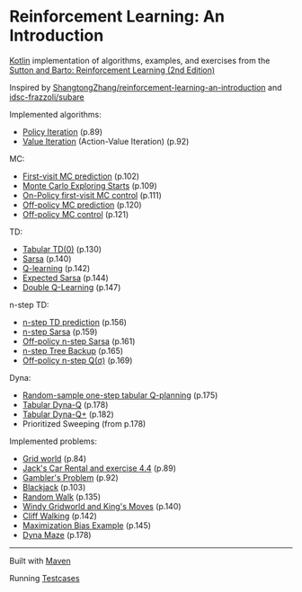 # Reinforcement Learning: An Introduction

[Kotlin](https://kotlinlang.org/) implementation of algorithms, examples, and exercises from the [Sutton and Barto: Reinforcement Learning (2nd Edition)](http://incompleteideas.net/sutton/book/bookdraft2017june19.pdf)

Inspired by [ShangtongZhang/reinforcement-learning-an-introduction](https://github.com/ShangtongZhang/reinforcement-learning-an-introduction)
and [idsc-frazzoli/subare](https://github.com/idsc-frazzoli/subare)

Implemented algorithms:

* [Policy Iteration](src/main/kotlin/lab/mars/rl/algo/PolicyIteration.kt) (p.89)
* [Value Iteration](src/main/kotlin/lab/mars/rl/algo/ValueIteration.kt) (Action-Value Iteration) (p.92)

MC:

* [First-visit MC prediction](src/main/kotlin/lab/mars/rl/algo/mc/Prediction.kt) (p.102)
* [Monte Carlo Exploring Starts](src/main/kotlin/lab/mars/rl/algo/mc/ExploringStarts.kt) (p.109)
* [On-Policy first-visit MC control](src/main/kotlin/lab/mars/rl/algo/mc/On-Policy%20Optimal.kt) (p.111)
* [Off-policy MC prediction](src/main/kotlin/lab/mars/rl/algo/mc/Off-Policy%20Prediction.kt) (p.120)
* [Off-policy MC control](src/main/kotlin/lab/mars/rl/algo/mc/Off-policy%20Optimal.kt) (p.121)

TD:
* [Tabular TD(0)](src/main/kotlin/lab/mars/rl/algo/td/Prediction.kt) (p.130)
* [Sarsa](src/main/kotlin/lab/mars/rl/algo/td/Sarsa.kt) (p.140)
* [Q-learning](src/main/kotlin/lab/mars/rl/algo/td/QLearning.kt) (p.142)
* [Expected Sarsa](src/main/kotlin/lab/mars/rl/algo/td/ExpectedSarsa.kt) (p.144)
* [Double Q-Learning](src/main/kotlin/lab/mars/rl/algo/td/DoubleQLearning.kt) (p.147)

n-step TD:
* [n-step TD prediction](src/main/kotlin/lab/mars/rl/algo/ntd/Prediction.kt) (p.156)
* [n-step Sarsa](src/main/kotlin/lab/mars/rl/algo/ntd/Sarsa.kt) (p.159)
* [Off-policy n-step Sarsa](src/main/kotlin/lab/mars/rl/algo/ntd/Off-policy%20Sarsa.kt) (p.161)
* [n-step Tree Backup](src/main/kotlin/lab/mars/rl/algo/ntd/Treebackup.kt) (p.165)
* [Off-policy n-step Q(σ)](src/main/kotlin/lab/mars/rl/algo/ntd/Off-policy%20Q%20sigma.kt) (p.169)

Dyna:
* [Random-sample one-step tabular Q-planning](src/main/kotlin/lab/mars/rl/algo/dyna/RandomSampleOneStepTabularQLearning.kt) (p.175)
* [Tabular Dyna-Q](src/main/kotlin/lab/mars/rl/algo/dyna/Dyna-Q.kt) (p.178)
* [Tabular Dyna-Q+](src/main/kotlin/lab/mars/rl/algo/dyna/Dyna-Q+.kt) (p.182)
* Prioritized Sweeping (from p.178)

Implemented problems:
* [Grid world](src/main/kotlin/lab/mars/rl/problem/GridWorld.kt) (p.84)
* [Jack's Car Rental and exercise 4.4](src/main/kotlin/lab/mars/rl/problem/CarRental.kt) (p.89)
* [Gambler's Problem](src/main/kotlin/lab/mars/rl/problem/Gambler.kt) (p.92)
* [Blackjack](src/main/kotlin/lab/mars/rl/problem/Blackjack.kt) (p.103)
* [Random Walk](src/main/kotlin/lab/mars/rl/problem/RandomWalk.kt) (p.135)
* [Windy Gridworld and King's Moves](src/main/kotlin/lab/mars/rl/problem/WindyGridworld.kt) (p.140)
* [Cliff Walking](src/main/kotlin/lab/mars/rl/problem/CliffWalking.kt) (p.142)
* [Maximization Bias Example](src/main/kotlin/lab/mars/rl/problem/MaximizationBias.kt) (p.145)
* [Dyna Maze](src/main/kotlin/lab/mars/rl/problem/DynaMaze.kt) (p.178)

--------------------------------------------------------------------------------
Built with [Maven](https://maven.apache.org/) 

Running [Testcases](src/test/kotlin/lab/mars/rl/model/impl)

